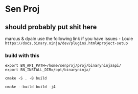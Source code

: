 # Sen Proj

## should probably put shit here


marcus & dyaln use the following link if you have issues - Louie 
`https://docs.binary.ninja/dev/plugins.html#project-setup`


### build with this

```
export BN_API_PATH=/home/senproj/proj/binaryninjaapi/
export BN_INSTALL_DIR=/opt/binaryninja/

cmake -S . -B build

cmake --build build -j4
```


